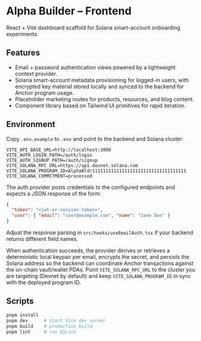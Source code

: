 # Alpha Builder – Frontend

React + Vite dashboard scaffold for Solana smart-account onboarding experiments.

## Features

- Email + password authentication views powered by a lightweight context provider.
- Solana smart-account metadata provisioning for logged-in users, with encrypted
  key material stored locally and synced to the backend for Anchor program usage.
- Placeholder marketing routes for products, resources, and blog content.
- Component library based on Tailwind UI primitives for rapid iteration.

## Environment

Copy `.env.example` to `.env` and point to the backend and Solana cluster:

```
VITE_API_BASE_URL=http://localhost:3000
VITE_AUTH_LOGIN_PATH=/auth/login
VITE_AUTH_SIGNUP_PATH=/auth/signup
VITE_SOLANA_RPC_URL=https://api.devnet.solana.com
VITE_SOLANA_PROGRAM_ID=AlphaBldr11111111111111111111111111111111111
VITE_SOLANA_COMMITMENT=processed
```

The auth provider posts credentials to the configured endpoints and expects a JSON
response of the form:

```json
{
  "token": "<jwt-or-session-token>",
  "user": { "email": "user@example.com", "name": "Jane Doe" }
}
```

Adjust the response parsing in `src/hooks/useEmailAuth.tsx` if your backend returns
different field names.

When authentication succeeds, the provider derives or retrieves a deterministic
local keypair per email, encrypts the secret, and persists the Solana address so
the backend can coordinate Anchor transactions against the on-chain vault/wallet
PDAs. Point `VITE_SOLANA_RPC_URL` to the cluster you are targeting (Devnet by
default) and keep `VITE_SOLANA_PROGRAM_ID` in sync with the deployed program ID.

## Scripts

```bash
pnpm install
pnpm dev      # start Vite dev server
pnpm build    # production build
pnpm lint     # run ESLint
```
